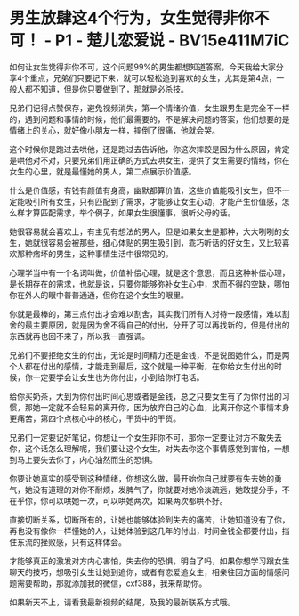 # 男生放肆这4个行为，女生觉得非你不可！ - P1 - 楚儿恋爱说 - BV15e411M7iC

如何让女生觉得非你不可，这个问题99%的男生都想知道答案，今天我给大家分享4个重点，兄弟们只要记下来，就可以轻松追到喜欢的女生，尤其是第4点，一般人都不知道，但是你只要做到了，那就是必杀技。

兄弟们记得点赞保存，避免视频消失，第一个情绪价值，女生跟男生是完全不一样的，遇到问题和事情的时候，他们最需要的，不是解决问题的答案，他们想要的是情绪上的关心，就好像小朋友一样，摔倒了很痛，他就会哭。

这个时候你是跑过去哄他，还是跑过去告诉他，你这次摔跤是因为什么原因，肯定是哄他对不对，只要兄弟们用正确的方式去哄女生，提供了女生需要的情绪，你在女生的心里，就是最懂她的男人，第二点展示价值感。

什么是价值感，有钱有颜值有身高，幽默都算价值，这些价值能吸引女生，但不一定能吸引所有女生，只有匹配到了需求，才能够让女生心动，才能产生价值感，怎么样才算匹配需求，举个例子，如果女生很懂事，很听父母的话。

她很容易就会喜欢上，有主见有想法的男人，但是如果女生是那种，大大咧咧的女生，她就很容易会被那些，细心体贴的男生吸引到，乖巧听话的好女生，又比较喜欢那种痞坏的男生，这种事情生活中很常见的。

心理学当中有一个名词叫做，价值补偿心理，就是这个意思，而且这种补偿心理，是长期存在的需求，也就是说，只要你能够弥补女生心中，求而不得的空缺，哪怕你在外人的眼中普普通通，但你在这个女生的眼里。

你就是最棒的，第三点付出才会难以割舍，其实我们所有人对待一段感情，难以割舍的最主要原因，就是因为舍不得自己的付出，分开了可以再找新的，但是付出的东西就再也回不来了，所以我一直强调。

兄弟们不要拒绝女生的付出，无论是时间精力还是金钱，不是说图她什么，而是两个人都在付出的感情，才能走到最后，这个就是一种平衡，在你给女生付出的时候，你一定要学会让女生也为你付出，小到给你打电话。

给你买奶茶，大到为你付出时间心思或者是金钱，总之只要女生有了为你付出的习惯，那她一定就不会轻易的离开你，因为放弃自己的心血，比离开你这个事情本身更痛苦，第四个点核心中的核心，干货中的干货。

兄弟们一定要记好笔记，你想让一个女生非你不可，那你一定要让对方不敢失去你，这个话怎么理解呢，我们要让这个女生，对失去你这个事情感觉到害怕，一想到马上要失去你了，内心油然而生的恐惧。

你要让她真实的感受到这种情绪，你想这么做，最开始你自己就要有失去她的勇气，她没有道理的对你不耐烦，发脾气了，你就要对她冷淡疏远，她敢提分手，不在乎你，你可以哄她一次，可以哄她两次，如果两次都哄不好。

直接切断关系，切断所有的，让她也能够体验到失去的痛苦，让她知道没有了你，再也没有像你一样懂她的人，让她体验到这几年的付出，时间金钱全都要付出，挡住东流的挫败感，只有这样体会。

才能够真正的激发对方内心害怕，失去你的恐惧，明白了吗，如果你想学习跟女生聊天的技巧，想吸引女生让她到追你，或者有恋爱追女生，相亲往回方面的情感问题需要帮助，那就添加我的微信，cxf388，我来帮助你。

如果新天不上，请看我最新视频的结尾，及我的最新联系方式哦。